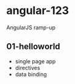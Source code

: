 angular-123
===========

AngularJS ramp-up


01-helloworld
-------------

* single page app
* directives
* data binding